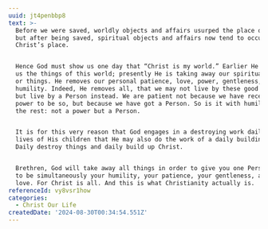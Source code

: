 ```yaml
---
uuid: jt4penbbp8
text: >-
  Before we were saved, worldly objects and affairs usurped the place of Christ;
  but after being saved, spiritual objects and affairs now tend to occupy
  Christ’s place.


  Hence God must show us one day that “Christ is my world.” Earlier He took from
  us the things of this world; presently He is taking away our spiritual thing
  or things. He removes our personal patience, love, power, gentleness,
  humility. Indeed, He removes all, that we may not live by these good things
  but live by a Person instead. We are patient not because we have received a
  power to be so, but because we have got a Person. So is it with humility and
  the rest: not a power but a Person.


  It is for this very reason that God engages in a destroying work daily in the
  lives of His children that He may also do the work of a daily building up.
  Daily destroy things and daily build up Christ.


  Brethren, God will take away all things in order to give you one Person who is
  to be simultaneously your humility, your patience, your gentleness, and your
  love. For Christ is all. And this is what Christianity actually is.
referenceId: vy8vsr1how
categories:
  - Christ Our Life
createdDate: '2024-08-30T00:34:54.551Z'
---
```


